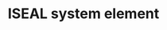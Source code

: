 ---
title: 'ISEAL system element'
field: 'is.focus.systemElement'
slug: 'global-iseal-system-element'
comment: 'select from control list'
required: False
vocabulary: 'vocabulary.txt'
module: 'Scope'
cluster: 'Global'
policy: 'Controlled value. Multi select from control list.'
layout: 'home'
---